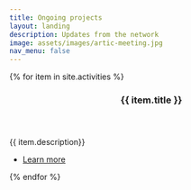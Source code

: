 ```yaml
---
title: Ongoing projects
layout: landing
description: Updates from the network
image: assets/images/artic-meeting.jpg
nav_menu: false
---
```


<!-- Main -->
<div id="main">

<!-- One 
<section id="one">
	<div class="inner">
		<header class="major">
			<h2>Overview</h2>
		</header>
		<p>overview text here</p>
	</div>
</section>
-->

<!-- Two -->
<section id="content" class="spotlights">
{% for item in site.activities %}
	<section>
		<a href="wp1.html" class="image">
			<img src="{{ item.image }}" alt="" data-position="center center" />
		</a>
		<div class="content">
			<div class="inner">
				<header class="major">
					<h3>{{ item.title }}</h3>
				</header>
				<p>{{ item.description}}</p>
				<ul class="actions">
					<li><a href="{{ item.permalink }}" class="button small">Learn more</a></li>
				</ul>
			</div>
		</div>
	</section>
{% endfor %}
</section>

<!-- Three 
<section id="three">
	<div class="inner">
		<header class="major">
			<h2>Massa libero</h2>
		</header>
		<p>Nullam et orci eu lorem consequat tincidunt vivamus et sagittis libero. Mauris aliquet magna magna sed nunc rhoncus pharetra. Pellentesque condimentum sem. In efficitur ligula tate urna. Maecenas laoreet massa vel lacinia pellentesque lorem ipsum dolor. Nullam et orci eu lorem consequat tincidunt. Vivamus et sagittis libero. Mauris aliquet magna magna sed nunc rhoncus amet pharetra et feugiat tempus.</p>
		<ul class="actions">
			<li><a href="generic.html" class="button next">Get Started</a></li>
		</ul>
	</div>
</section>
-->

</div>
